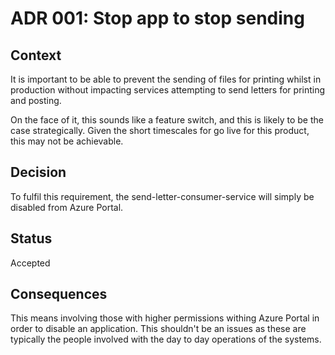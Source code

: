 # ADR 001: Stop app to stop sending

## Context
It is important to be able to prevent the sending of files for printing whilst in production without impacting services attempting to send letters for printing and posting.

On the face of it, this sounds like a feature switch, and this is likely to be the case strategically. Given the short timescales for go live for this product, this may not be achievable.

## Decision
To fulfil this requirement, the send-letter-consumer-service will simply be disabled from Azure Portal.

## Status 
Accepted

## Consequences
This means involving those with higher permissions withing Azure Portal in order to disable an application. This shouldn't be an issues as these are typically the people involved with the day to day operations of the systems.
